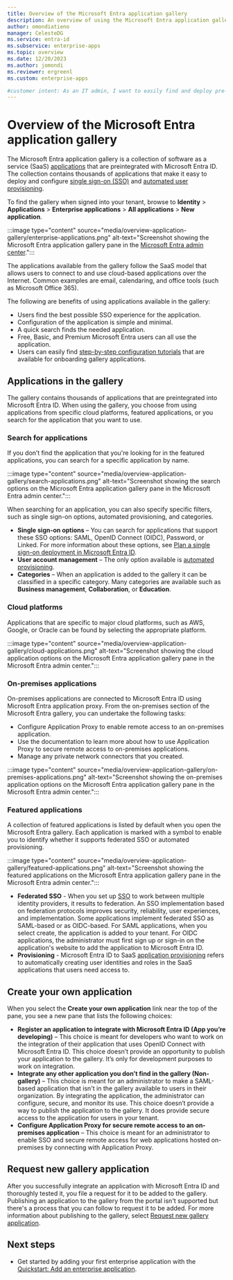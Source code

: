 ```yaml
---
title: Overview of the Microsoft Entra application gallery
description: An overview of using the Microsoft Entra application gallery.
author: omondiatieno
manager: CelesteDG
ms.service: entra-id
ms.subservice: enterprise-apps
ms.topic: overview
ms.date: 12/20/2023
ms.author: jomondi
ms.reviewer: ergreenl
ms.custom: enterprise-apps

#customer intent: As an IT admin, I want to easily find and deploy pre-integrated SaaS applications from the Microsoft Entra application gallery, so that I can provide users with a seamless single sign-on experience and automate user provisioning.
---
```


# Overview of the Microsoft Entra application gallery

The Microsoft Entra application gallery is a collection of software as a service (SaaS) [applications](~/identity-platform/app-objects-and-service-principals.md) that are preintegrated with Microsoft Entra ID. The collection contains thousands of applications that make it easy to deploy and configure [single sign-on (SSO)](~/identity-platform/single-sign-on-saml-protocol.md) and [automated user provisioning](~/identity/app-provisioning/user-provisioning.md).

To find the gallery when signed into your tenant, browse to **Identity** > **Applications** > **Enterprise applications** > **All applications** > **New application**.

:::image type="content" source="media/overview-application-gallery/enterprise-applications.png" alt-text="Screenshot showing the Microsoft Entra application gallery pane in the [Microsoft Entra admin center](https://entra.microsoft.com).":::

The applications available from the gallery follow the SaaS model that allows users to connect to and use cloud-based applications over the Internet. Common examples are email, calendaring, and office tools (such as Microsoft Office 365).

The following are benefits of using applications available in the gallery:

- Users find the best possible SSO experience for the application.
- Configuration of the application is simple and minimal.
- A quick search finds the needed application.
- Free, Basic, and Premium Microsoft Entra users can all use the application.
- Users can easily find [step-by-step configuration tutorials](~/identity/saas-apps/tutorial-list.md) that are available for onboarding gallery applications.

## Applications in the gallery

The gallery contains thousands of applications that are preintegrated into Microsoft Entra ID. When using the gallery, you choose from using applications from specific cloud platforms, featured applications, or you search for the application that you want to use.

### Search for applications

If you don’t find the application that you're looking for in the featured applications, you can search for a specific application by name.

:::image type="content" source="media/overview-application-gallery/search-applications.png" alt-text="Screenshot showing the search options on the Microsoft Entra application gallery pane in the Microsoft Entra admin center.":::

When searching for an application, you can also specify specific filters, such as single sign-on options, automated provisioning, and categories. 

- **Single sign-on options** – You can search for applications that support these SSO options: SAML, OpenID Connect (OIDC), Password, or Linked. For more information about these options, see [Plan a single sign-on deployment in Microsoft Entra ID](plan-sso-deployment.md).
- **User account management** – The only option available is [automated provisioning](~/identity/app-provisioning/user-provisioning.md).
- **Categories** – When an application is added to the gallery it can be classified in a specific category. Many categories are available such as **Business management**, **Collaboration**, or **Education**.

### Cloud platforms

Applications that are specific to major cloud platforms, such as AWS, Google, or Oracle can be found by selecting the appropriate platform.

:::image type="content" source="media/overview-application-gallery/cloud-applications.png" alt-text="Screenshot showing the cloud application options on the Microsoft Entra application gallery pane in the Microsoft Entra admin center.":::

### On-premises applications

On-premises applications are connected to Microsoft Entra ID using Microsoft Entra application proxy. From the on-premises section of the Microsoft Entra gallery, you can undertake the following tasks:

- Configure Application Proxy to enable remote access to an on-premises application.
- Use the documentation to learn more about how to use Application Proxy to secure remote access to on-premises applications.
- Manage any private network connectors that you created.

:::image type="content" source="media/overview-application-gallery/on-premises-applications.png" alt-text="Screenshot showing the on-premises application options on the Microsoft Entra application gallery pane in the Microsoft Entra admin center.":::

### Featured applications

A collection of featured applications is listed by default when you open the Microsoft Entra gallery. Each application is marked with a symbol to enable you to identify whether it supports federated SSO or automated provisioning.

:::image type="content" source="media/overview-application-gallery/featured-applications.png" alt-text="Screenshot showing the featured applications on the Microsoft Entra application gallery pane in the Microsoft Entra admin center.":::

- **Federated SSO** - When you set up [SSO](what-is-single-sign-on.md) to work between multiple identity providers, it results to federation. An SSO implementation based on federation protocols improves security, reliability, user experiences, and implementation. Some applications implement federated SSO as SAML-based or as OIDC-based. For SAML applications, when you select create, the application is added to your tenant. For OIDC applications, the administrator must first sign up or sign-in on the application's website to add the application to Microsoft Entra ID.
- **Provisioning** - Microsoft Entra ID to SaaS [application provisioning](~/identity/app-provisioning/user-provisioning.md) refers to automatically creating user identities and roles in the SaaS applications that users need access to.

## Create your own application

When you select the **Create your own application** link near the top of the pane, you see a new pane that lists the following choices:

- **Register an application to integrate with Microsoft Entra ID (App you’re developing)** – This choice is meant for developers who want to work on the integration of their application that uses OpenID Connect with Microsoft Entra ID. This choice doesn’t provide an opportunity to publish your application to the gallery. It’s only for development purposes to work on integration.
- **Integrate any other application you don’t find in the gallery (Non-gallery)** – This choice is meant for an administrator to make a SAML-based application that isn't in the gallery available to users in their organization. By integrating the application, the administrator can configure, secure, and monitor its use. This choice doesn’t provide a way to publish the application to the gallery. It does provide secure access to the application for users in your tenant.
- **Configure Application Proxy for secure remote access to an on-premises application** – This choice is meant for an administrator to enable SSO and secure remote access for web applications hosted on-premises by connecting with Application Proxy.

## Request new gallery application

After you successfully integrate an application with Microsoft Entra ID and thoroughly tested it, you file a request for it to be added to the gallery. Publishing an application to the gallery from the portal isn't supported but there's a process that you can follow to request it to be added. For more information about publishing to the gallery, select [Request new gallery application](~/identity/enterprise-apps/v2-howto-app-gallery-listing.md).

## Next steps

- Get started by adding your first enterprise application with the [Quickstart: Add an enterprise application](add-application-portal.md).
